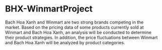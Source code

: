 # BHX-WinmartProject
Bach Hoa Xanh and Winmart are two strong brands competing in the market. Based on the pricing data of some products currently sold at Winmart and Bach Hoa Xanh, an analysis will be conducted to determine their product strategies. In addition, the price fluctuations between Winmart and Bach Hoa Xanh will be analyzed by product categories.
